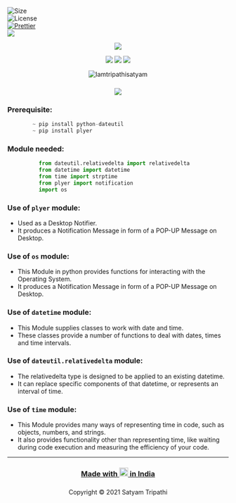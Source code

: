 ![Size](https://img.shields.io/github/repo-size/Iamtripathisatyam/Age_Calculator?color=red&label=Repo%20Size%20)</br>
![License](https://img.shields.io/badge/License-MIT-red.svg)</br>
[![Prettier](https://img.shields.io/badge/Code%20Style-Prettier-red.svg)](https://github.com/prettier/prettier)</br>
![](https://img.shields.io/tokei/lines/github/Iamtripathisatyam/Age_Calculator?color=red&label=Lines%20of%20Code)</br>

<p align="center">
<a href="https://github.com/Iamtripathisatyam/Age_Calculator/blob/main/Age_Calculator.py"><img src="https://cutt.ly/eblc9pj" /></a>
</p>

<p align="center">
<img src="https://forthebadge.com/images/badges/for-you.svg" />
<img src="http://ForTheBadge.com/images/badges/made-with-python.svg" />
<img src="https://forthebadge.com/images/badges/built-by-developers.svg" />
</p>

<p align="center">
  <img src="https://profile-counter.glitch.me/{Age_Calculator}/count.svg" alt=Iamtripathisatyam />
</p>

### <h3 align="center"><a href="https://github.com/Iamtripathisatyam/Age_Calculator/blob/main/Age_Calculator.py"><img src="https://img.shields.io/badge/-AGE CALCULATOR-black?logo=python&logoColor=yellow&style=flat-square"></a><h3/>
  
### Prerequisite:
```python
        ~ pip install python-dateutil
        ~ pip install plyer
```
             
### Module needed:
```python 
          from dateutil.relativedelta import relativedelta
          from datetime import datetime
          from time import strptime
          from plyer import notification
          import os 
```
### Use of `plyer` module:
   - Used as a Desktop Notifier. 
   - It produces a Notification Message in form of a POP-UP Message on Desktop.
### Use of `os` module:
   - This Module in python provides functions for interacting with the Operating System. 
   - It produces a Notification Message in form of a POP-UP Message on Desktop.
### Use of `datetime` module:
   - This Module supplies classes to work with date and time.
   - These classes provide a number of functions to deal with dates, times and time intervals.
### Use of `dateutil.relativedelta` module:
   - The relativedelta type is designed to be applied to an existing datetime.
   - It can replace specific components of that datetime, or represents an interval of time.
### Use of `time` module:
   - This Module provides many ways of representing time in code, such as objects, numbers, and strings. 
   - It also provides functionality other than representing time, like waiting during code execution and measuring the efficiency of your code.
_________________________________

### <h3 align="center"><a href="https://github.com/Iamtripathisatyam">Made with <img src="https://cutt.ly/rblcRTN" width="20px"> in India</a><h3/>
 
<p align="center">Copyright &copy; 2021 Satyam Tripathi</p>
